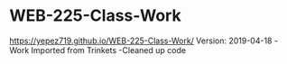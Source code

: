 # WEB-225-Class-Work
https://yepez719.github.io/WEB-225-Class-Work/
Version: 2019-04-18
 -Work Imported from Trinkets
 -Cleaned up code